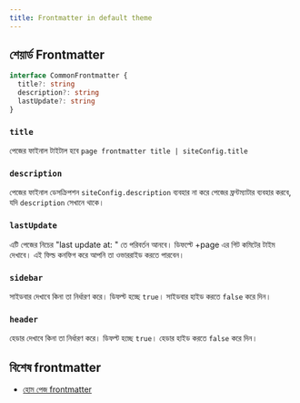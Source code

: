 ```yaml
---
title: Frontmatter in default theme
---
```


## শেয়ার্ড Frontmatter

```ts
interface CommonFrontmatter {
  title?: string
  description?: string
  lastUpdate?: string
}
```

### `title`
পেজের ফাইনাল টাইটাল হবে `page frontmatter title | siteConfig.title`

### `description`
পেজের ফাইনাল ডেসক্রিপশন `siteConfig.description` ব্যবহার না করে পেজের ফ্রন্টম্যাটার ব্যবহার করবে, যদি `description` সেখানে থাকে।

###  `lastUpdate`

এটি পেজের নিচের "last update at: " তে পরিবর্তন আনবে।
ডিফল্টে +page এর গিট কমিটের টাইম দেখাবে।
এই ফিল্ড কনফিগ করে আপনি তা ওভাররাইড করতে পারবেন।

### `sidebar`

সাইডবার দেখাবে কিনা তা নির্ধারণ করে। ডিফল্ট হচ্ছে `true`। সাইডবার হাইড করতে `false` করে দিন।

### `header`

হেডার দেখাবে কিনা তা নির্ধারণ করে। ডিফল্ট হচ্ছে `true`। হেডার হাইড করতে `false` করে দিন।

## বিশেষ frontmatter

* [হোম পেজ frontmatter](/guide/default-theme/home-page/#Frontmatter)
